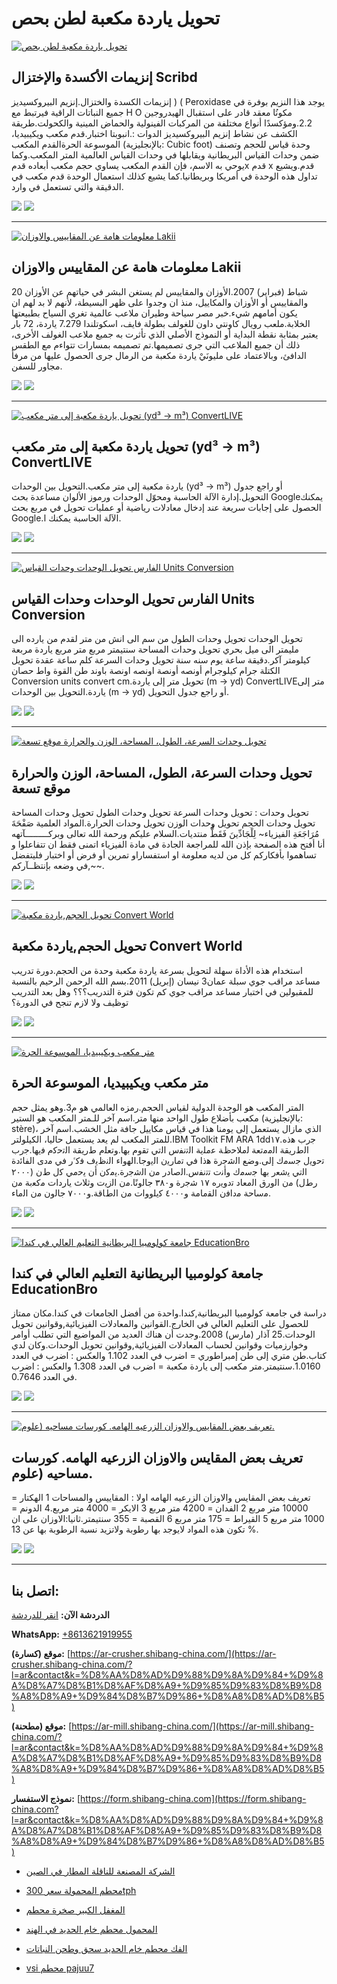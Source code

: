 # تحويل ياردة مكعبة لطن بحص

<a href="https://swt.shibang-china.com/?l=ar&img&k=%D8%AA%D8%AD%D9%88%D9%8A%D9%84+%D9%8A%D8%A7%D8%B1%D8%AF%D8%A9+%D9%85%D9%83%D8%B9%D8%A8%D8%A9+%D9%84%D8%B7%D9%86+%D8%A8%D8%AD%D8%B5" target="_blank">![تحويل ياردة مكعبة لطن بحص](http://static.shibang-china.com/all-800x300/1524.jpg)</a>

## إنزيمات الأكسدة والإختزال Scribd
إنزيمات الكسدة والختزال.إنزيم البيروكسيديز ) ( Peroxidase يوجد هذا النزيم بوفرة في جميع النباتات الراقية فيرتبط مع H O مكونُا معقد قادر على استقبال الهيدروجين 2.2.ومؤكسدًا أنواع مختلفة من المركبات الفينولية والحماض المينية والكحولت.طريقة الكشف عن نشاط إنزيم البيروكسيديز الدوات :.انبوبتا اختبار.قدم مكعب ويكيبيديا، الموسوعة الحرةالقدم المكعب (بالإنجليزية: Cubic foot) وحدة قياس للحجم وتصنف ضمن وحدات القياس البريطانية ويقابلها في وحدات القياس العالمية المتر المكعب.وكما يوحي به الاسم، فإن القدم المكعب يساوي حجم مكعب أبعاده قدمx قدم x قدم.ويشيع تداول هذه الوحدة في أمريكا وبريطانيا.كما يشيع كذلك استعمال الوحدة قدم مكعب في الدقيقة والتي تستعمل في وارد.


<a href="https://whatsapp.shibangsoft.com/WhatsApp.php" target="_blank" title="WhatsApp">![](http://static.shibang-china.com/icon/whatsapp.png)</a> <a href="https://swt.shibang-china.com/?l=ar&icon&k=%D8%AA%D8%AD%D9%88%D9%8A%D9%84+%D9%8A%D8%A7%D8%B1%D8%AF%D8%A9+%D9%85%D9%83%D8%B9%D8%A8%D8%A9+%D9%84%D8%B7%D9%86+%D8%A8%D8%AD%D8%B5" target="_blank">![](http://static.shibang-china.com/icon/chat-ar.png)</a>

---

<a href="https://swt.shibang-china.com/?l=ar&img&k=%D8%AA%D8%AD%D9%88%D9%8A%D9%84+%D9%8A%D8%A7%D8%B1%D8%AF%D8%A9+%D9%85%D9%83%D8%B9%D8%A8%D8%A9+%D9%84%D8%B7%D9%86+%D8%A8%D8%AD%D8%B5" target="_blank">![معلومات هامة عن المقاييس والاوزان Lakii](http://static.shibang-china.com/all-800x300/1250.jpg)</a>

## معلومات هامة عن المقاييس والاوزان Lakii
20 شباط (فبراير) 2007.الأوزان والمقاييس لم يستغن البشر في حياتهم عن الأوزان والمقاييس أو الأوزان والمكاييل، منذ ان وجدوا على ظهر البسيطة، لأنهم لا بد لهم ان يكون أمامهم شيء.خبر مصر سياحة وطيران ملاعب عالمية تغري السياح بطبيعتها الخلابة.ملعب رويال كاونتي داون للغولف بطولة فايف، اسكوتلندا 7.279 ياردة، 72 بار يعتبر بمثابة نقطة البداية أو النموذج الأصلي الذي تأثرت به جميع ملاعب الغولف الأخرى، ذلك أن جميع الملاعب التي جرى تصميمها.تم تصميمه بمسارات تتواءم مع الطقس الدافئ، وبالاعتماد على مليونَيْ ياردة مكعبة من الرمال جرى الحصول عليها من مرفأ مجاور للسفن.


<a href="https://whatsapp.shibangsoft.com/WhatsApp.php" target="_blank" title="WhatsApp">![](http://static.shibang-china.com/icon/whatsapp.png)</a> <a href="https://swt.shibang-china.com/?l=ar&icon&k=%D8%AA%D8%AD%D9%88%D9%8A%D9%84+%D9%8A%D8%A7%D8%B1%D8%AF%D8%A9+%D9%85%D9%83%D8%B9%D8%A8%D8%A9+%D9%84%D8%B7%D9%86+%D8%A8%D8%AD%D8%B5" target="_blank">![](http://static.shibang-china.com/icon/chat-ar.png)</a>

---

<a href="https://swt.shibang-china.com/?l=ar&img&k=%D8%AA%D8%AD%D9%88%D9%8A%D9%84+%D9%8A%D8%A7%D8%B1%D8%AF%D8%A9+%D9%85%D9%83%D8%B9%D8%A8%D8%A9+%D9%84%D8%B7%D9%86+%D8%A8%D8%AD%D8%B5" target="_blank">![تحويل ياردة مكعبة إلى متر مكعب (yd³ → m³) ConvertLIVE](http://static.shibang-china.com/all-800x300/817.jpg)</a>

## تحويل ياردة مكعبة إلى متر مكعب (yd³ → m³) ConvertLIVE
ياردة مكعبة إلى متر مكعب.التحويل بين الوحدات (yd³ → m³) أو راجع جدول التحويل.إدارة الآلة الحاسبة ومحوّل الوحدات ورموز الألوان مساعدة بحث Googleيمكنك الحصول على إجابات سريعة عند إدخال معادلات رياضية أو عمليات تحويل في مربع بحث Google.الآلة الحاسبة يمكنك ا.


<a href="https://whatsapp.shibangsoft.com/WhatsApp.php" target="_blank" title="WhatsApp">![](http://static.shibang-china.com/icon/whatsapp.png)</a> <a href="https://swt.shibang-china.com/?l=ar&icon&k=%D8%AA%D8%AD%D9%88%D9%8A%D9%84+%D9%8A%D8%A7%D8%B1%D8%AF%D8%A9+%D9%85%D9%83%D8%B9%D8%A8%D8%A9+%D9%84%D8%B7%D9%86+%D8%A8%D8%AD%D8%B5" target="_blank">![](http://static.shibang-china.com/icon/chat-ar.png)</a>

---

<a href="https://swt.shibang-china.com/?l=ar&img&k=%D8%AA%D8%AD%D9%88%D9%8A%D9%84+%D9%8A%D8%A7%D8%B1%D8%AF%D8%A9+%D9%85%D9%83%D8%B9%D8%A8%D8%A9+%D9%84%D8%B7%D9%86+%D8%A8%D8%AD%D8%B5" target="_blank">![الفارس تحويل الوحدات وحدات القياس Units Conversion](http://static.shibang-china.com/all-800x300/1494.jpg)</a>

## الفارس تحويل الوحدات وحدات القياس Units Conversion
تحويل الوحدات تحويل وحدات الطول من سم الى انش من متر لقدم من يارده الى مليمتر الى ميل بحري تحويل وحدات المساحة سنتيمتر مربع متر مربع ياردة مربعة كيلومتر آكر.دقيقة ساعة يوم سنه سنة تحويل وحدات السرعة كلم ساعة عقدة تحويل الكتلة جرام كيلوجرام أونصه أونصة اونصه اونصة باوند طن القوة واط حصان Conversion units convert cm.تحويل متر إلى ياردة (m → yd) ConvertLIVEمتر إلى ياردة.التحويل بين الوحدات (m → yd) أو راجع جدول التحويل.


<a href="https://whatsapp.shibangsoft.com/WhatsApp.php" target="_blank" title="WhatsApp">![](http://static.shibang-china.com/icon/whatsapp.png)</a> <a href="https://swt.shibang-china.com/?l=ar&icon&k=%D8%AA%D8%AD%D9%88%D9%8A%D9%84+%D9%8A%D8%A7%D8%B1%D8%AF%D8%A9+%D9%85%D9%83%D8%B9%D8%A8%D8%A9+%D9%84%D8%B7%D9%86+%D8%A8%D8%AD%D8%B5" target="_blank">![](http://static.shibang-china.com/icon/chat-ar.png)</a>

---

<a href="https://swt.shibang-china.com/?l=ar&img&k=%D8%AA%D8%AD%D9%88%D9%8A%D9%84+%D9%8A%D8%A7%D8%B1%D8%AF%D8%A9+%D9%85%D9%83%D8%B9%D8%A8%D8%A9+%D9%84%D8%B7%D9%86+%D8%A8%D8%AD%D8%B5" target="_blank">![تحويل وحدات السرعة، الطول، المساحة، الوزن والحرارة موقع تسعة](http://static.shibang-china.com/all-800x300/879.jpg)</a>

## تحويل وحدات السرعة، الطول، المساحة، الوزن والحرارة موقع تسعة
تحويل وحدات : تحويل وحدات السرعة تحويل وحدات الطول تحويل وحدات المساحة تحويل وحدات الحجم تحويل وحدات الوزن تحويل وحدات الحرارة.المواد العلمية صَفْحَةَ مُرَاجَعَةِ الفيزياء~ لِلْجَادِّينَ فَقَطُّ منتديات.السلام عليكم ورحمة الله تعالى وبركـــــــــآتهه أنا أفتح هذه الصفحة بإذن الله للمراجعة الجادة في مادة الفيزياء اتمنى فقط ان تتفاعلوا و تساهموا بأفكاركم كل من لديه معلومة او استفساراو تمرين أو فرض أو اختبار فليتفضل في وضعه بإنتظــآركم,~~.


<a href="https://whatsapp.shibangsoft.com/WhatsApp.php" target="_blank" title="WhatsApp">![](http://static.shibang-china.com/icon/whatsapp.png)</a> <a href="https://swt.shibang-china.com/?l=ar&icon&k=%D8%AA%D8%AD%D9%88%D9%8A%D9%84+%D9%8A%D8%A7%D8%B1%D8%AF%D8%A9+%D9%85%D9%83%D8%B9%D8%A8%D8%A9+%D9%84%D8%B7%D9%86+%D8%A8%D8%AD%D8%B5" target="_blank">![](http://static.shibang-china.com/icon/chat-ar.png)</a>

---

<a href="https://swt.shibang-china.com/?l=ar&img&k=%D8%AA%D8%AD%D9%88%D9%8A%D9%84+%D9%8A%D8%A7%D8%B1%D8%AF%D8%A9+%D9%85%D9%83%D8%B9%D8%A8%D8%A9+%D9%84%D8%B7%D9%86+%D8%A8%D8%AD%D8%B5" target="_blank">![تحويل الحجم,ياردة مكعبة Convert World](http://static.shibang-china.com/all-800x300/1303.jpg)</a>

## تحويل الحجم,ياردة مكعبة Convert World
استخدام هذه الأداة سهلة لتحويل بسرعة ياردة مكعبة وحدة من الحجم.دورة تدريب مساعد مراقب جوي سبلة عمان3 نيسان (إبريل) 2011.بسم الله الرحمن الرحيم بالنسبة للمقبولين في اختبار مساعد مراقب جوي كم تكون فترة التدريب؟؟؟ وهل بعد التدريب توظيف ولا لازم تنجح في الدورة؟


<a href="https://whatsapp.shibangsoft.com/WhatsApp.php" target="_blank" title="WhatsApp">![](http://static.shibang-china.com/icon/whatsapp.png)</a> <a href="https://swt.shibang-china.com/?l=ar&icon&k=%D8%AA%D8%AD%D9%88%D9%8A%D9%84+%D9%8A%D8%A7%D8%B1%D8%AF%D8%A9+%D9%85%D9%83%D8%B9%D8%A8%D8%A9+%D9%84%D8%B7%D9%86+%D8%A8%D8%AD%D8%B5" target="_blank">![](http://static.shibang-china.com/icon/chat-ar.png)</a>

---

<a href="https://swt.shibang-china.com/?l=ar&img&k=%D8%AA%D8%AD%D9%88%D9%8A%D9%84+%D9%8A%D8%A7%D8%B1%D8%AF%D8%A9+%D9%85%D9%83%D8%B9%D8%A8%D8%A9+%D9%84%D8%B7%D9%86+%D8%A8%D8%AD%D8%B5" target="_blank">![متر مكعب ويكيبيديا، الموسوعة الحرة](http://static.shibang-china.com/all-800x300/1091.jpg)</a>

## متر مكعب ويكيبيديا، الموسوعة الحرة
المتر المكعب هو الوحدة الدولية لقياس الحجم.رمزه العالمي هو م3.وهو يمثل حجم مكعب بأضلاع طول الواحد منها متر.اسم آخر للـمتر المكعب هو الستير (بالإنجليزية: stère)، الذي مازال يستعمل إلى يومنا هذا في قياس مكاييل جافة مثل الخشب.اسم آخر للمتر المكعب لم يعد يستعمل حاليا، الكيلولتر.IBM Toolkit FM ARA 1dd۱۷.ﺟﺭﺏ ﻫﺫﻩ ﺍﻟﻁﺭﻳﻘﺔ ﺍﻟﻣﻣﺗﻌﺔ ﻟﻣﻼﺣﻅﺔ ﻋﻣﻠﻳﺔ ﺍﻟﺗﻧﻔﺱ ﺍﻟﺗﻲ ﺗﻘﻭﻡ ﺑﻬﺎ.ﻭﺗﻌﻠﻡ ﻁﺭﻳﻘﺔ ﺍﻟﺗﺣﻛﻡ ﻓﻳﻬﺎ.ﺟﺭﺏ ﺗﺣﻭﻳﻝ ﺟﺳﻣﻙ ﺇﻟﻰ.ﻭﺿﻊ ﺍﻟﺷﺟﺭﺓ ﻫﺫﺍ ﻓﻲ ﺗﻣﺎﺭﻳﻥ ﺍﻟﻳﻭﺟﺎ.ﺍﻟﻬﻭﺍء ﺍﻟﻧﻅﻳﻑ ﻓﻛﱢﺭ ﻓﻲ ﻣﺩﻯ ﺍﻟﻔﺎﺋﺩﺓ ﺍﻟﺗﻲ ﻳﺷﻌﺭ ﺑﻬﺎ ﺟﺳﻣﻙ ﻭﺃﻧﺕ ﺗﺗﻧﻔﺱ.ﺍﻟﺻﺎﺩﺭ ﻣﻥ ﺍﻟﺷﺟﺭﺓ.ﻳﻣﻛﻥ ﺃﻥ ﻳﺣﻣﻲ ﻛﻝ ﻁﻥ (۲۰۰۰ ﺭﻁﻝ) ﻣﻥ ﺍﻟﻭﺭﻕ ﺍﻟﻣﻌﺎﺩ ﺗﺩﻭﻳﺭﻩ ۱۷ ﺷﺟﺭﺓ ﻭ۳۸۰ ﺟﺎﻟﻭﻧًﺎ.ﻣﻥ ﺍﻟﺯﻳﺕ ﻭﺛﻼﺙ ﻳﺎﺭﺩﺍﺕ ﻣﻛﻌﺑﺔ ﻣﻥ ﻣﺳﺎﺣﺔ ﻣﺩﺍﻓﻥ ﺍﻟﻘﻣﺎﻣﺔ ﻭ٤۰۰۰ ﻛﻳﻠﻭﻭﺍﺕ ﻣﻥ ﺍﻟﻁﺎﻗﺔ.ﻭ۷۰۰۰ ﺟﺎﻟﻭﻥ ﻣﻥ ﺍﻟﻣﺎء.


<a href="https://whatsapp.shibangsoft.com/WhatsApp.php" target="_blank" title="WhatsApp">![](http://static.shibang-china.com/icon/whatsapp.png)</a> <a href="https://swt.shibang-china.com/?l=ar&icon&k=%D8%AA%D8%AD%D9%88%D9%8A%D9%84+%D9%8A%D8%A7%D8%B1%D8%AF%D8%A9+%D9%85%D9%83%D8%B9%D8%A8%D8%A9+%D9%84%D8%B7%D9%86+%D8%A8%D8%AD%D8%B5" target="_blank">![](http://static.shibang-china.com/icon/chat-ar.png)</a>

---

<a href="https://swt.shibang-china.com/?l=ar&img&k=%D8%AA%D8%AD%D9%88%D9%8A%D9%84+%D9%8A%D8%A7%D8%B1%D8%AF%D8%A9+%D9%85%D9%83%D8%B9%D8%A8%D8%A9+%D9%84%D8%B7%D9%86+%D8%A8%D8%AD%D8%B5" target="_blank">![جامعة كولومبيا البريطانية التعليم العالي في كندا EducationBro](http://static.shibang-china.com/all-800x300/1481.jpg)</a>

## جامعة كولومبيا البريطانية التعليم العالي في كندا EducationBro
دراسة في جامعة كولومبيا البريطانية,كندا.واحدة من أفضل الجامعات في كندا.مكان ممتاز للحصول على التعليم العالي في الخارج.القوانين والمعادلات الفيزيائية,وقوانين تحويل الوحدات.25 آذار (مارس) 2008.وجدت أن هناك العديد من المواضيع التي تطلب أوامر وخوارزميات وقوانين لحساب المعادلات الفيزيائية,وقوانين تحويل الوحدات.وكان لدي كتاب.طن متري إلى طن إمبراطوري = اضرب في العدد 1.102 والعكس : اضرب في العدد 1.0160.سنتيمتر.متر مكعب إلى ياردة مكعبة = اضرب في العدد 1.308 والعكس : اضرب في العدد 0.7646.


<a href="https://whatsapp.shibangsoft.com/WhatsApp.php" target="_blank" title="WhatsApp">![](http://static.shibang-china.com/icon/whatsapp.png)</a> <a href="https://swt.shibang-china.com/?l=ar&icon&k=%D8%AA%D8%AD%D9%88%D9%8A%D9%84+%D9%8A%D8%A7%D8%B1%D8%AF%D8%A9+%D9%85%D9%83%D8%B9%D8%A8%D8%A9+%D9%84%D8%B7%D9%86+%D8%A8%D8%AD%D8%B5" target="_blank">![](http://static.shibang-china.com/icon/chat-ar.png)</a>

---

<a href="https://swt.shibang-china.com/?l=ar&img&k=%D8%AA%D8%AD%D9%88%D9%8A%D9%84+%D9%8A%D8%A7%D8%B1%D8%AF%D8%A9+%D9%85%D9%83%D8%B9%D8%A8%D8%A9+%D9%84%D8%B7%D9%86+%D8%A8%D8%AD%D8%B5" target="_blank">![تعريف بعض المقايس والاوزان الزرعيه الهامه. كورسات مساحيه (علوم.](http://static.shibang-china.com/all-800x300/176.jpg)</a>

## تعريف بعض المقايس والاوزان الزرعيه الهامه. كورسات مساحيه (علوم.
تعريف بعض المقايس والاوزان الزرعيه الهامه اولا : المقاييس والمساحات 1 الهكتار = 10000 متر مربع 2 الفدان = 4200 متر مربع 3 الايكر = 4000 متر مربع.4 الدونم = 1000 متر مربع 5 القيراط = 175 متر مربع 6 القصبة = 355 سنتيمتر.ثانيا:الاوزان على ان تكون هذه المواد لايوجد بها رطوبة ولاتزيد نسبة الرطوبة بها عن 13 %.

<a href="https://whatsapp.shibangsoft.com/WhatsApp.php" target="_blank" title="WhatsApp">![](http://static.shibang-china.com/icon/whatsapp.png)</a> <a href="https://swt.shibang-china.com/?l=ar&icon&k=%D8%AA%D8%AD%D9%88%D9%8A%D9%84+%D9%8A%D8%A7%D8%B1%D8%AF%D8%A9+%D9%85%D9%83%D8%B9%D8%A8%D8%A9+%D9%84%D8%B7%D9%86+%D8%A8%D8%AD%D8%B5" target="_blank">![](http://static.shibang-china.com/icon/chat-ar.png)</a>

---
## اتصل بنا:

**الدردشة الآن:** [انقر للدردشة](https://swt.shibang-china.com?l=ar&contact&k=%D8%AA%D8%AD%D9%88%D9%8A%D9%84+%D9%8A%D8%A7%D8%B1%D8%AF%D8%A9+%D9%85%D9%83%D8%B9%D8%A8%D8%A9+%D9%84%D8%B7%D9%86+%D8%A8%D8%AD%D8%B5)

**WhatsApp:**  [+8613621919955](https://whatsapp.shibangsoft.com/WhatsApp.php)

**موقع (كسارة):** [https://ar-crusher.shibang-china.com/](https://ar-crusher.shibang-china.com/?l=ar&contact&k=%D8%AA%D8%AD%D9%88%D9%8A%D9%84+%D9%8A%D8%A7%D8%B1%D8%AF%D8%A9+%D9%85%D9%83%D8%B9%D8%A8%D8%A9+%D9%84%D8%B7%D9%86+%D8%A8%D8%AD%D8%B5)

**موقع (مطحنة):** [https://ar-mill.shibang-china.com/](https://ar-mill.shibang-china.com/?l=ar&contact&k=%D8%AA%D8%AD%D9%88%D9%8A%D9%84+%D9%8A%D8%A7%D8%B1%D8%AF%D8%A9+%D9%85%D9%83%D8%B9%D8%A8%D8%A9+%D9%84%D8%B7%D9%86+%D8%A8%D8%AD%D8%B5)

**نموذج الاستفسار:** [https://form.shibang-china.com](https://form.shibang-china.com?l=ar&contact&k=%D8%AA%D8%AD%D9%88%D9%8A%D9%84+%D9%8A%D8%A7%D8%B1%D8%AF%D8%A9+%D9%85%D9%83%D8%B9%D8%A8%D8%A9+%D9%84%D8%B7%D9%86+%D8%A8%D8%AD%D8%B5)

* [الشركة المصنعة للناقلة المطار في الصين](../27/%D8%A7%D9%84%D8%B4%D8%B1%D9%83%D8%A9%20%D8%A7%D9%84%D9%85%D8%B5%D9%86%D8%B9%D8%A9%20%D9%84%D9%84%D9%86%D8%A7%D9%82%D9%84%D8%A9%20%D8%A7%D9%84%D9%85%D8%B7%D8%A7%D8%B1%20%D9%81%D9%8A%20%D8%A7%D9%84%D8%B5%D9%8A%D9%86.md)

* [محطم المحمولة سعر 300tph](../29/%D9%85%D8%AD%D8%B7%D9%85%20%D8%A7%D9%84%D9%85%D8%AD%D9%85%D9%88%D9%84%D8%A9%20%D8%B3%D8%B9%D8%B1%20300tph.md)

* [المغفل الكبير صخرة محطم](../28/%D8%A7%D9%84%D9%85%D8%BA%D9%81%D9%84%20%D8%A7%D9%84%D9%83%D8%A8%D9%8A%D8%B1%20%D8%B5%D8%AE%D8%B1%D8%A9%20%D9%85%D8%AD%D8%B7%D9%85.md)

* [المحمول محطم خام الحديد في الهند](../26/%D8%A7%D9%84%D9%85%D8%AD%D9%85%D9%88%D9%84%20%D9%85%D8%AD%D8%B7%D9%85%20%D8%AE%D8%A7%D9%85%20%D8%A7%D9%84%D8%AD%D8%AF%D9%8A%D8%AF%20%D9%81%D9%8A%20%D8%A7%D9%84%D9%87%D9%86%D8%AF.md)

* [الفك محطم خام الحديد سحق وطحن النباتات](../28/%D8%A7%D9%84%D9%81%D9%83%20%D9%85%D8%AD%D8%B7%D9%85%20%D8%AE%D8%A7%D9%85%20%D8%A7%D9%84%D8%AD%D8%AF%D9%8A%D8%AF%20%D8%B3%D8%AD%D9%82%20%D9%88%D8%B7%D8%AD%D9%86%20%D8%A7%D9%84%D9%86%D8%A8%D8%A7%D8%AA%D8%A7%D8%AA.md)

* [vsi محطم pajuu7](../27/vsi%20%D9%85%D8%AD%D8%B7%D9%85%20pajuu7.md)